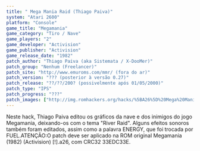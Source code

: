 ```yaml
---
title: " Mega Mania Raid (Thiago Paiva)"
system: "Atari 2600"
platform: "Console"
game_title: "Megamania"
game_category: "Tiro / Nave"
game_players: "2"
game_developer: "Activision"
game_publisher: "Activision"
game_release_date: "1982"
patch_author: "Thiago Paiva (aka Sistemata / X-DooMer)"
patch_group: "Nenhum (Freelancer)"
patch_site: "http://www.emuroms.com/mmr/ (fora do ar)"
patch_version: "??? (posterior à versão 0.27)"
patch_release: "??/??/200? (possivelmente após 01/05/2000)"
patch_type: "IPS"
patch_progress: "???"
patch_images: ["http://img.romhackers.org/hacks/%5BA26%5D%20Mega%20Mania%20Raid%20%5BH-Thiago%20Paiva%20G-Nenhum%5D%20%5BA-1999%5D%20%5BMegamania%20Hack%5D.png"]
---
```

Neste hack, Thiago Paiva editou os gráficos da nave e dos inimigos do jogo Megamania, deixando-os com o tema "River Raid". Alguns efeitos sonoros também foram editados, assim como a palavra ENERGY, que foi trocada por FUEL.ATENÇÃO:O patch deve ser aplicado na ROM original Megamania (1982) (Activision) [!].a26, com CRC32 33EDC33E.